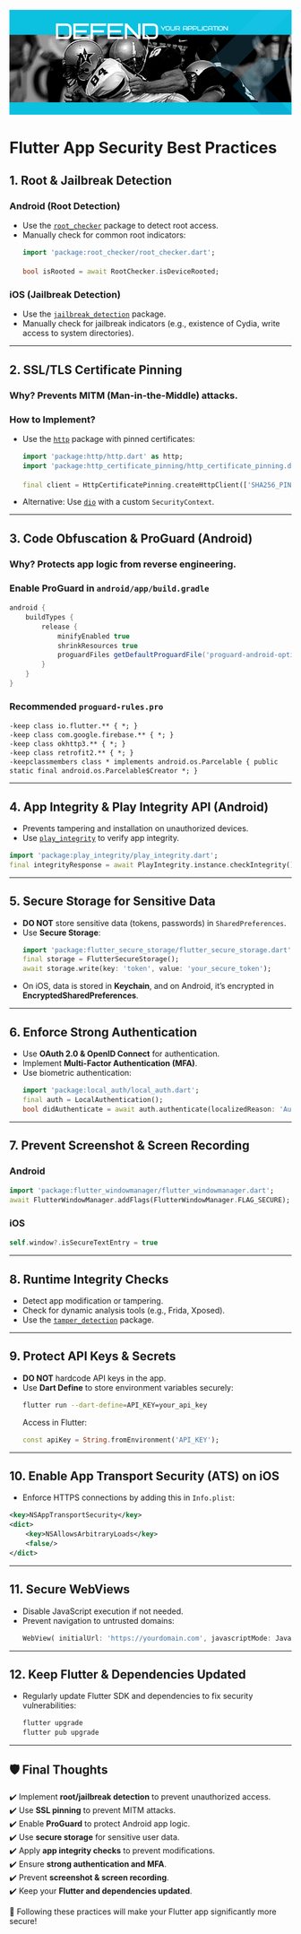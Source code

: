![Security Banner](https://github.com/ajazify/git_image/blob/main/flutter%20secutiry.png)

# **Flutter App Security Best Practices**

## **1. Root & Jailbreak Detection**
### **Android (Root Detection)**
- Use the [`root_checker`](https://pub.dev/packages/root_checker) package to detect root access.
- Manually check for common root indicators:
  ```dart
  import 'package:root_checker/root_checker.dart';

  bool isRooted = await RootChecker.isDeviceRooted;
  ```

### **iOS (Jailbreak Detection)**
- Use the [`jailbreak_detection`](https://pub.dev/packages/jailbreak_detection) package.
- Manually check for jailbreak indicators (e.g., existence of Cydia, write access to system directories).

---

## **2. SSL/TLS Certificate Pinning**
### **Why?** Prevents MITM (Man-in-the-Middle) attacks.
### **How to Implement?**
- Use the [`http`](https://pub.dev/packages/http) package with pinned certificates:
  ```dart
  import 'package:http/http.dart' as http;
  import 'package:http_certificate_pinning/http_certificate_pinning.dart';

  final client = HttpCertificatePinning.createHttpClient(['SHA256_PIN_HERE']);
  ```
- Alternative: Use [`dio`](https://pub.dev/packages/dio) with a custom `SecurityContext`.

---

## **3. Code Obfuscation & ProGuard (Android)**
### **Why?** Protects app logic from reverse engineering.
### **Enable ProGuard in `android/app/build.gradle`**
```gradle
android {
    buildTypes {
        release {
            minifyEnabled true
            shrinkResources true
            proguardFiles getDefaultProguardFile('proguard-android-optimize.txt'), 'proguard-rules.pro'
        }
    }
}
```

### **Recommended `proguard-rules.pro`**
```proguard
-keep class io.flutter.** { *; }
-keep class com.google.firebase.** { *; }
-keep class okhttp3.** { *; }
-keep class retrofit2.** { *; }
-keepclassmembers class * implements android.os.Parcelable { public static final android.os.Parcelable$Creator *; }
```

---

## **4. App Integrity & Play Integrity API (Android)**
- Prevents tampering and installation on unauthorized devices.
- Use [`play_integrity`](https://pub.dev/packages/play_integrity) to verify app integrity.

```dart
import 'package:play_integrity/play_integrity.dart';
final integrityResponse = await PlayIntegrity.instance.checkIntegrity();
```

---

## **5. Secure Storage for Sensitive Data**
- **DO NOT** store sensitive data (tokens, passwords) in `SharedPreferences`.
- Use **Secure Storage**:
  ```dart
  import 'package:flutter_secure_storage/flutter_secure_storage.dart';
  final storage = FlutterSecureStorage();
  await storage.write(key: 'token', value: 'your_secure_token');
  ```
- On iOS, data is stored in **Keychain**, and on Android, it’s encrypted in **EncryptedSharedPreferences**.

---

## **6. Enforce Strong Authentication**
- Use **OAuth 2.0 & OpenID Connect** for authentication.
- Implement **Multi-Factor Authentication (MFA)**.
- Use biometric authentication:
  ```dart
  import 'package:local_auth/local_auth.dart';
  final auth = LocalAuthentication();
  bool didAuthenticate = await auth.authenticate(localizedReason: 'Authenticate');
  ```

---

## **7. Prevent Screenshot & Screen Recording**
### **Android**
```dart
import 'package:flutter_windowmanager/flutter_windowmanager.dart';
await FlutterWindowManager.addFlags(FlutterWindowManager.FLAG_SECURE);
```
### **iOS**
```swift
self.window?.isSecureTextEntry = true
```

---

## **8. Runtime Integrity Checks**
- Detect app modification or tampering.
- Check for dynamic analysis tools (e.g., Frida, Xposed).
- Use the [`tamper_detection`](https://pub.dev/packages/tamper_detection) package.

---

## **9. Protect API Keys & Secrets**
- **DO NOT** hardcode API keys in the app.
- Use **Dart Define** to store environment variables securely:
  ```sh
  flutter run --dart-define=API_KEY=your_api_key
  ```
  Access in Flutter:
  ```dart
  const apiKey = String.fromEnvironment('API_KEY');
  ```

---

## **10. Enable App Transport Security (ATS) on iOS**
- Enforce HTTPS connections by adding this in `Info.plist`:
```xml
<key>NSAppTransportSecurity</key>
<dict>
    <key>NSAllowsArbitraryLoads</key>
    <false/>
</dict>
```

---

## **11. Secure WebViews**
- Disable JavaScript execution if not needed.
- Prevent navigation to untrusted domains:
  ```dart
  WebView( initialUrl: 'https://yourdomain.com', javascriptMode: JavascriptMode.disabled )
  ```

---

## **12. Keep Flutter & Dependencies Updated**
- Regularly update Flutter SDK and dependencies to fix security vulnerabilities:
  ```sh
  flutter upgrade
  flutter pub upgrade
  ```

---

## **🛡️ Final Thoughts**
✔️ Implement **root/jailbreak detection** to prevent unauthorized access.  
✔️ Use **SSL pinning** to prevent MITM attacks.  
✔️ Enable **ProGuard** to protect Android app logic.  
✔️ Use **secure storage** for sensitive user data.  
✔️ Apply **app integrity checks** to prevent modifications.  
✔️ Ensure **strong authentication and MFA**.  
✔️ Prevent **screenshot & screen recording**.  
✔️ Keep your **Flutter and dependencies updated**.

🚀 Following these practices will make your Flutter app significantly more secure!
